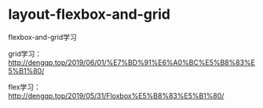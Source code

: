 # layout-flexbox-and-grid
flexbox-and-grid学习

grid学习：http://dengqp.top/2019/06/01/%E7%BD%91%E6%A0%BC%E5%B8%83%E5%B1%80/

flex学习：http://dengqp.top/2019/05/31/Floxbox%E5%B8%83%E5%B1%80/
